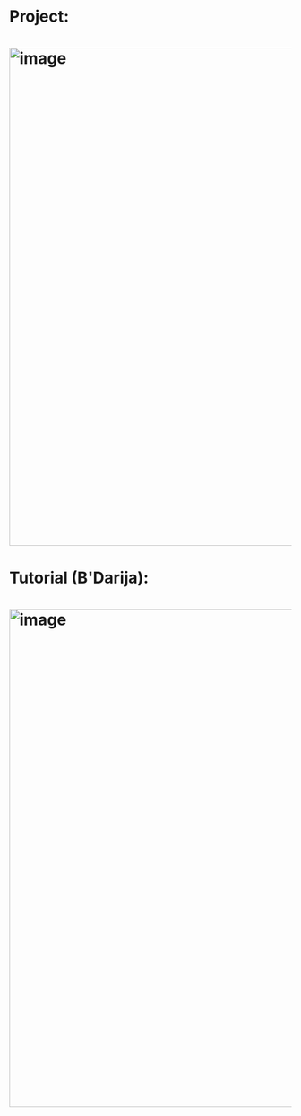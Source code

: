<h1>Project: <h1>
<img width="889" alt="image" src="https://github.com/user-attachments/assets/ebf7bffd-ff6a-421e-b002-8ff35af1e60b" />

<h1>Tutorial (B'Darija): <h1>

<a href="https://www.youtube.com/watch?v=Hhyqfjc7uyc"><img width="889" alt="image" src="https://github.com/user-attachments/assets/e3d2bd25-7821-4d6b-abcc-099ebe9f031c" /> </a>

